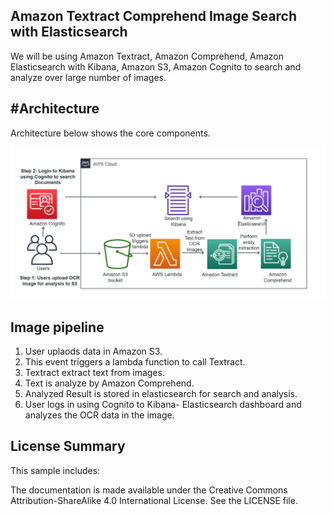 ## Amazon Textract Comprehend Image Search with Elasticsearch
We will be using Amazon Textract, Amazon Comprehend, Amazon Elasticsearch with Kibana, Amazon S3,  Amazon Cognito to search and analyze over large number of images.


#Architecture
-----------

Architecture below shows the core components. 

![](arch.JPG)

## Image pipeline

1. User uplaods data in Amazon S3.
2. This event triggers a lambda function to call Textract.
3. Textract extract text from images.
4. Text is analyze by Amazon Comprehend.
5. Analyzed Result is stored in elasticsearch for search and analysis.
6. User logs in using Cognito to Kibana- Elasticsearch dashboard and analyzes the OCR data in the image.

## License Summary
This sample includes:

The documentation is made available under the Creative Commons Attribution-ShareAlike 4.0 International License. See the LICENSE file.
